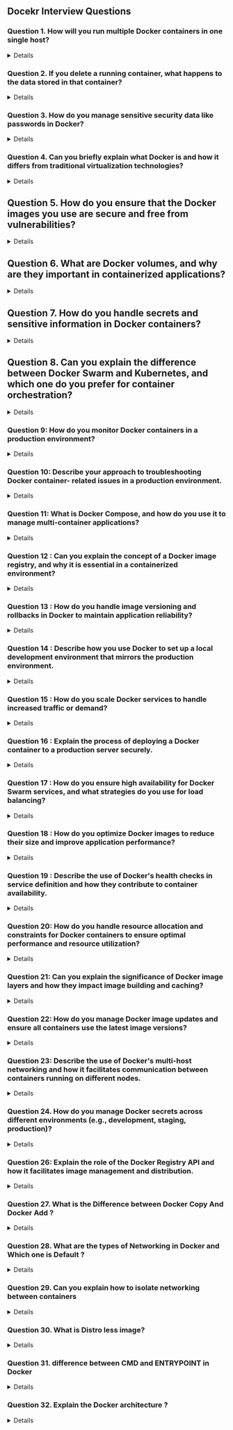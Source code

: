 ## Docekr Interview Questions 


### Question 1. How will you run multiple Docker containers in one single host?
<details>

### Answer:- Docker Compose is the best way to run multiple containers as a single service by defining them in a docker-compose.yml file.
</details>


### Question 2. If you delete a running container, what happens to the data stored in that container?
<details>
### Answer:- When a running container is deleted, all data in its file system also goes away. However, we can use Docker Data Volumes to persist data even if the container is deleted.
</details>


### Question 3. How do you manage sensitive security data like passwords in Docker?
<details>
### Answer:- Docker Secrets and Docker Environment Variables can be used to manage sensitive data. 
- Docker Secrets is like a secret locker managed by Docker itself. It keeps your sensitive information safe and only gives it to the containers that absolutely need it. On the other hand, using environment variables is like writing your secrets on sticky notes and sticking them to the containers. While it works, it's not as secure because those sticky notes might be seen by others.
So, if security is a top concern, Docker Secrets is the preferred way to manage sensitive data in Docker containers.

</details>


### Question 4. Can you briefly explain what Docker is and how it differs from traditional virtualization technologies?
<details>
### Key Differences Between Docker and Traditional Virtualization:

1. **Architecture**:
   - **Docker**: Containers run on the same operating system kernel as the host, using the host's OS to manage resources. Each container is isolated but shares the host OS, making them lightweight.
   - **Traditional Virtualization**: Virtual machines (VMs) include a full guest operating system along with the application. Each VM runs on a hypervisor, which abstracts and manages the hardware, creating a more substantial overhead.

2. **Resource Efficiency**:
   - **Docker**: Containers are lightweight because they share the OS kernel and do not require a full OS instance. This allows for faster startup times and better resource utilization.
   - **Traditional Virtualization**: VMs are heavier since they require their own OS, leading to higher resource consumption (CPU, memory, disk space).

3. **Isolation**:
   - **Docker**: Containers provide process-level isolation. While they are isolated from each other and the host, they are less isolated compared to VMs, which can be both an advantage and a disadvantage depending on the use case.
   - **Traditional Virtualization**: VMs provide strong isolation by emulating separate hardware environments, making them suitable for running multiple, potentially conflicting, OS instances on the same physical machine.

4. **Portability**:
   - **Docker**: Containers are highly portable across different environments (development, testing, production) because they package the application and its dependencies together.
   - **Traditional Virtualization**: VMs are also portable but require more resources and have larger footprints, making them less convenient to move across environments.


</details>

## Question 5. How do you ensure that the Docker images you use are secure and free from vulnerabilities?
<details>

**Answer**: To ensure Docker image security, I regularly scan images using security tools like Trivy or Anchore to detect and address vulnerabilities. I prioritize using images from trusted sources or official repositories to minimize risks. Additionally, I keep my base images and dependencies up to date to ensure that any known vulnerabilities are promptly patched. This proactive approach helps maintain a secure and stable environment for my applications.
   
</details>

## Question 6. What are Docker volumes, and why are they important in containerized applications?
<details>

**Answer**: Docker volumes are a mechanism for persisting and managing data generated by containers, separate from the container's lifecycle. They are crucial in containerized applications because they allow data to persist even if a container is deleted or recreated. Volumes also enable data sharing between multiple containers or between containers and the host system, ensuring data integrity and continuity. This is particularly important for stateful applications, such as databases, where preserving data across container restarts is essential. 
</details>

## Question 7. How do you handle secrets and sensitive information in Docker containers?
<details>
- By using Docker's built-in secrets management or tools like HashiCorp Vault, you can securely store and manage sensitive data, making sure that only authorized containers can access these secrets.

</details>

## Question 8. Can you explain the difference between Docker Swarm and Kubernetes, and which one do you prefer for container orchestration?
<details>

### 1. **Scalability**
   - **Docker Swarm**: 
     - **Scalability**: It’s suitable for small to medium-scale deployments. It’s efficient but doesn’t scale as seamlessly as Kubernetes.
  
   - **Kubernetes**:
     - **High Scalability**: Kubernetes excels in managing large-scale, distributed systems. It’s designed to handle complex workloads and can scale to thousands of nodes.

### 2. **Ecosystem and Community Support**
   - **Docker Swarm**: 
     - **Limited Ecosystem**: While it integrates well with Docker tools, Docker Swarm has a smaller ecosystem and less community support compared to Kubernetes.
  
   - **Kubernetes**:
     - **Rich Ecosystem**: Kubernetes has a vast and active community. It has extensive support from cloud providers (AWS, Azure, GCP) and a rich ecosystem of tools for monitoring, logging, and more.

### 3. **Features**
   - **Docker Swarm**: 
     - **Basic Features**: Docker Swarm provides essential container orchestration features like load balancing, service discovery, and scaling.
  
   - **Kubernetes**:
     - **Advanced Features**: Kubernetes offers advanced features like automated rollouts and rollbacks, self-healing, horizontal scaling, and secrets management. It also supports more complex networking and storage options.

</details>

### Question 9: How do you monitor Docker containers in a production environment?
<details>
   - Using Prometheus and Grafana is a great choice for monitoring Docker containers, as they provide comprehensive insights and powerful visualization capabilities.
</details>

### Question 10: Describe your approach to troubleshooting Docker container- related issues in a production environment.
<details>

**Answer**:  
My approach begins with reviewing container logs and inspecting their status using Docker commands. For more complex issues, I utilize tools like `docker stats` and `docker top` to gather detailed information, analyze the container's resource usage, and identify potential bottlenecks or performance issues.
Let's walk through a specific issue to illustrate your approach:

### Scenario: High CPU Usage in a Docker Container

**Issue**:  
You notice that one of your Docker containers is consuming an unusually high amount of CPU resources, which is affecting the performance of other services in the production environment.

**Step 1: Review Container Logs**  
First, you would check the container's logs to identify any obvious errors or anomalies. You can do this using the following command:

```bash
docker logs <container_id>
```

By reviewing the logs, you might spot error messages, exceptions, or repeated tasks that could be causing the high CPU usage.

**Step 2: Inspect Container Status**  
Next, you'd inspect the status of the container to check if it’s restarting frequently or has any unusual behavior:

```bash
docker inspect <container_id>
```

This command provides detailed information about the container's configuration and state, helping you identify if there are any misconfigurations or environmental issues.

**Step 3: Analyze Resource Usage with `docker stats`**  
Since the issue involves high CPU usage, you'd then use the `docker stats` command to monitor the real-time resource consumption of the container:

```bash
docker stats <container_id>
```

This will display the CPU, memory, network, and disk I/O usage of the container. If the CPU usage is consistently high, it could indicate an issue with the application running inside the container, such as an infinite loop or inefficient code.

**Step 4: Investigate Running Processes with `docker top`**  
To get more insight into what's happening inside the container, you can use the `docker top` command to list the running processes:

```bash
docker top <container_id>
```

This will show you the active processes and their resource consumption within the container. If a specific process is using a lot of CPU, you can investigate that process further to understand why it's consuming so many resources.

**Step 5: Take Corrective Action**  
Based on the findings, you might:

- **Optimize the application code** to reduce CPU consumption.
- **Limit CPU resources** allocated to the container by updating its configuration.
- **Restart the container** to see if the issue resolves itself.
- **Scale the application** by running additional container instances to distribute the load.


</details>

### Question 11: What is Docker Compose, and how do you use it to manage multi-container applications?
<details>
   
   **Docker Compose** is a tool used for defining and running multi-container Docker applications. It allows you to configure your application's services, networks, and volumes using a YAML file called `docker-compose.yml`. This file specifies how the containers should be built, linked, and configured, making it easier to manage complex applications that consist of multiple interdependent services.


### Basic Workflow with Docker Compose:

1. **Create a `docker-compose.yml` File**:
   - Define the services (containers) that make up your application.
   - Specify details like the image to use, ports to expose, volumes, environment variables, etc.

   Example `docker-compose.yml`:
   ```yaml
   version: '3'
   services:
     web:
       image: nginx
       ports:
         - "80:80"
     db:
       image: mysql
       environment:
         MYSQL_ROOT_PASSWORD: example
       volumes:
         - db-data:/var/lib/mysql

   volumes:
     db-data:
   ```

</details>

### Question 12 : Can you explain the concept of a Docker image registry, and why it is essential in a containerized environment?
<details>

**Answer** : A Docker image registry is a repository for storing and managing Docker images. It is essential because it provides a centralized location to store and share images, making it easier to deploy applications consistently across multiple environments.
</details>

### Question 13 : How do you handle image versioning and rollbacks in Docker to maintain application reliability?
<details>
   
**Answer**: I use version tags for Docker images, ensuring that each image is associated with a specific version of the application. For rollbacks, I can easily revert to a previous version of the image if necessary.
</details>

### Question 14 : Describe how you use Docker to set up a local development environment that mirrors the production environment.
<details>

**Answer**: I use Docker Compose to define services, networks, and volumes for the local development environment. This ensures that developers have a consistent environment with the same configurations as the production setup.
</details>

### Question 15 : How do you scale Docker services to handle increased traffic or demand?
<details>

To scale Docker services effectively:

1. **Docker Swarm:**
   - Use the `docker service scale` command to scale services horizontally by adjusting the number of replicas. For example:
     ```bash
     docker service scale my_service=5
     ```
   - This command increases the number of instances of `my_service` to 5.

2. **Kubernetes:**
   - Use the `kubectl scale` command to scale deployments or replicasets. For example:
     ```bash
     kubectl scale deployment my-deployment --replicas=5
     ```
   - This command sets the number of replicas for `my-deployment` to 5.

Both approaches distribute the load among multiple instances of the service, allowing them to handle increased traffic or demand efficiently.
   
</details>

### Question 16 : Explain the process of deploying a Docker container to a production server securely.
<details>
   Here's a detailed process for deploying a Docker container to a production server securely:

1. **Prepare the Production Server**:
   - **Install Docker**: Ensure Docker is installed on the production server. Follow Docker's official documentation to install the appropriate version for your server's operating system.
   - **Secure Docker**: Configure Docker securely by setting up proper firewall rules to restrict access. Use Docker's security features like user namespaces and disable remote access if not needed.

2. **Prepare the Docker Image**:
   - **Build and Test**: Build the Docker image locally and thoroughly test it to ensure it works as expected.
   - **Scan for Vulnerabilities**: Use tools like Docker Bench for Security or third-party scanners to check for vulnerabilities in your Docker image.

3. **Secure Image Transfer**:
   - **Private Registry**: Push the Docker image to a private container registry (like Docker Hub, Azure Container Registry, or a private registry) with restricted access. This ensures the image is securely stored and can be retrieved only by authorized users.
   - **SSH/SFTP**: Alternatively, if transferring directly to the server, use secure methods like SSH or SFTP to transfer the image or the Dockerfile.

4. **Deploy the Docker Container**:
   - **Pull the Image**: On the production server, pull the Docker image from the private registry using the `docker pull` command.
   
5. **Monitor and Maintain**:
   - **Monitoring Tools**: Use monitoring tools like Prometheus and Grafana to monitor the container’s performance and resource usage.
   - **Logs and Alerts**: Set up logging and alerting for your container to detect any issues or security incidents.

6. **Update and Rollback**:
   - **Version Tags**: Use version tags for your Docker images to keep track of different versions. This allows for easy rollbacks if needed.
   - **Continuous Deployment**: Implement continuous deployment practices to automate updates while ensuring that security and functionality are maintained.

By following these steps, you can deploy Docker containers to production servers securely and ensure a stable and secure environment.
</details>

### Question 17 : How do you ensure high availability for Docker Swarm services, and what strategies do you use for load balancing?
<details>

   Ensuring high availability and effective load balancing in Docker Swarm involves a few key strategies:

1. **High Availability:**
   - **Deploy Across Multiple Nodes:** Distribute your services across multiple nodes in the Docker Swarm cluster. This minimizes the impact of a single node failure, as other nodes can continue to handle the service.
   - **Use Replicas:** Set the desired number of replicas for each service to ensure that if a container or node fails, other replicas can continue to handle the traffic.
   
2. **Load Balancing:**
   - **Built-In Swarm Load Balancing:** Docker Swarm includes a built-in load balancer that distributes incoming traffic to the service's replicas. When a request is made to the service, Swarm's routing mechanism ensures that the traffic is evenly distributed among the available replicas.

By combining these strategies, you can achieve both high availability and efficient load balancing for your Docker Swarm services.
</details>

### Question 18 : How do you optimize Docker images to reduce their size and improve application performance?
<details>
- I use a multi-stage build approach, where I use one Docker image to build the application and another lightweight image to run it. This reduces the final image size and improves container startup times.
</details>


### Question 19 : Describe the use of Docker's health checks in service definition and how they contribute to container availability.
<details>
   By using health checks, you can ensure that your containers are running properly and that any issues are addressed automatically

1. **Defining Health Checks**: In a Dockerfile or a Docker Compose file, you can define a health check using the `HEALTHCHECK` instruction. This instruction specifies a command that Docker will run inside the container to check its health. For example:

   ```dockerfile
   HEALTHCHECK --interval=30s --timeout=10s --start-period=30s --retries=3 \
     CMD curl -f http://localhost/ || exit 1
   ```

   In this example, Docker will run the `curl` command to check if a web service is available on `localhost`. If the command fails, it will exit with a non-zero status.

2. **Health Check Parameters**:
   - `--interval`: How often to run the health check command (e.g., every 30 seconds).
   - `--timeout`: How long to wait for the health check command to complete (e.g., 10 seconds).
   - `--start-period`: Time to wait after container start before performing health checks (e.g., 30 seconds).
   - `--retries`: Number of consecutive failures needed to mark the container as unhealthy (e.g., 3 retries).

3. **Health Status**: Docker reports the health status of the container as one of the following:
   - `healthy`: The container is running and the health check command succeeded.
   - `unhealthy`: The health check command failed repeatedly as specified by the retries parameter.
   - `starting`: The container is starting, and health checks are not yet performed.

4. **Service Management**: Docker Swarm uses the health status to manage containers within a service:
   - If a container is marked as unhealthy, Docker Swarm can automatically restart the container or replace it with a new one, ensuring minimal disruption to the service.
   - Swarm managers use the health status to make scheduling decisions and maintain high availability.


</details>

### Question 20: How do you handle resource allocation and constraints for Docker containers to ensure optimal performance and resource utilization?
<details>
- I use Docker's resource constraints, such as CPU limits and memory reservations, to control resource usage and avoid resource contention between containers running on the same host.
- This helps maintain stability and ensures that all services receive their fair share of resources.
</details>

### Question 21: Can you explain the significance of Docker image layers and how they impact image building and caching?
<details>
- Each instruction in a Dockerfile creates a new layer on top of the previous one. These layers are stacked, with the final image being a combination of all layers.
- If a layer hasn’t changed between builds, Docker can reuse the cached version of that layer rather than rebuilding it. This speeds up the build process significantly.
   
</details>

### Question 22: How do you manage Docker image updates and ensure all containers use the latest image versions?
<details>
- l automate image updates by integrating Docker image builds with CI/CD pipelines. This ensures that whenever a new version of the application is built, it's automatically deployed to the containers
</details>

### Question 23: Describe the use of Docker's multi-host networking and how it facilitates communication between containers running on different nodes.
<details>

Docker's multi-host networking enables containers running on different Docker hosts (nodes) to communicate with each other as if they were on the same network. This is particularly useful in distributed environments where applications are scaled across multiple nodes, such as in a Docker Swarm or Kubernetes cluster.

### Key Concepts:

1. **Overlay Networks**:
   - Docker uses overlay networks to facilitate multi-host networking. An overlay network sits on top of the host network and allows containers on different Docker hosts to communicate with each other.
   - When you create an overlay network, Docker creates a virtual network that spans across all the nodes in a Swarm or a cluster, allowing containers to communicate over this network regardless of the physical location of the nodes.

### Example Use Case:

Imagine you have a web application with multiple services (e.g., front-end, back-end, database). These services are containerized and distributed across different nodes in a Docker Swarm. Using Docker's multi-host networking, you can create an overlay network that all these containers join. The front-end container on Node A can communicate with the back-end container on Node B as if they were on the same machine, simplifying the application's architecture and deployment.
   
</details>

### Question 24. How do you manage Docker secrets across different environments (e.g., development, staging, production)?
<details>
In Docker, secrets are typically stored using Docker's built-in secrets management feature. Here's how secrets are stored and managed:

1. **Docker Swarm**: If you are using Docker Swarm, secrets are stored in the Swarm manager nodes. The secrets are encrypted both at rest and in transit, ensuring secure storage. When you create a secret, it's stored in the Swarm and only sent to the nodes that require it for the services running on those nodes.

2. **Docker Compose (non-Swarm)**: In a non-Swarm setup using Docker Compose, secrets can be defined in a Compose file, but they are not managed the same way as in a Swarm. For non-Swarm environments, secrets are typically passed as environment variables or mounted as files from a host directory. However, this approach does not provide the same level of security as Docker Swarm's secrets management.

3. **Third-Party Tools**: For environments where Docker Swarm is not used, you can integrate Docker with third-party secret management tools like HashiCorp Vault, AWS Secrets Manager, or Azure Key Vault. These tools provide more robust secret management features, such as versioning, audit logging, and dynamic secrets.

</details>

### Question 26: Explain the role of the Docker Registry API and how it facilitates image management and distribution.
<details>

The Docker Registry API plays a crucial role in managing and distributing Docker images by providing a standardized interface that allows users to interact with container registries. Here's how it facilitates image management and distribution:

### 1. **Pushing and Pulling Images**
   - **Pushing Images:** When a developer wants to share a Docker image, they can use the Docker Registry API to push the image to a registry (like Docker Hub or a private registry). This makes the image available for others to pull and use.
   - **Pulling Images:** Users can pull Docker images from a registry to their local environment using the API. This is essential for deploying applications in various environments.

### 2. **Version Management**
   - The Docker Registry API allows for tagging different versions of an image. This ensures that specific versions of an image can be identified and used, providing consistency across development, testing, and production environments.

### 3. **Image Search and Listing**
   - Users can search for images within a registry or list available images using the API. This feature helps in identifying the correct image needed for a specific application or task.

### 4. **Image Deletion**
   - The API provides the capability to delete images from the registry. This is useful for removing outdated or unnecessary images, helping manage storage and maintain an organized registry.

### 5. **Layered Image Storage**
   - Docker images are composed of layers, and the Docker Registry API manages these layers efficiently. It ensures that common layers are reused, reducing the amount of storage required and speeding up image distribution.

### 6. **Automated Builds and CI/CD Integration**
   - The API facilitates integration with Continuous Integration/Continuous Deployment (CI/CD) pipelines. Automated builds can push new images to the registry, and deployments can pull these images, streamlining the release process.


</details>

### Question 27. What is the Difference between Docker Copy And Docker Add ?
<details>

The `ADD` and `COPY` instructions are both used in Dockerfiles to copy files and directories from the host system into a Docker image. However, they have some key differences in functionality:

### **1. Basic Functionality**

- **`COPY`**: 
  - **Purpose**: The `COPY` instruction is a straightforward command that copies files and directories from the host file system into the Docker image.
  - **Syntax**: 
    ```dockerfile
    COPY <src> <dest>
    ```
  - **Use Case**: Use `COPY` when you just need to copy files or directories from your host machine into the image without any additional processing or features.

- **`ADD`**: 
  - **Purpose**: The `ADD` instruction is more powerful than `COPY` and can do everything `COPY` does, plus some additional features.
  - **Syntax**:
    ```dockerfile
    ADD <src> <dest>
    ```
  - **Additional Features**:
    - **Automatic Extraction**: If the source (`<src>`) is a local `.tar`, `.tar.gz`, or other archive format, `ADD` will automatically extract the archive into the destination (`<dest>`).
    - **Remote URL Handling**: `ADD` can also fetch files from remote URLs and copy them into the image, which `COPY` cannot do.


</details>

### Question 28. What are the types of Networking in Docker and Which one is Default ?
<details>

Docker provides several networking options to manage how containers communicate with each other, with the host system, and with external networks. Here are the main types of networking in Docker:

### **1. Bridge Network (Default)**
- **Description**: The bridge network is Docker’s default network type. When you create a container, it is automatically connected to the bridge network unless you specify otherwise.
- **Behavior**: Containers on the same bridge network can communicate with each other using their IP addresses or container names. The host machine can also communicate with the containers using port mapping.
- **Use Case**: Good for isolating containers and keeping them separate from your host and other networks unless explicitly connected.
- **Command**:
  ```bash
  docker network ls
  ```
  You’ll see `bridge` listed as the default network.

### **2. Host Network**
- **Description**: In the host network, the container shares the host machine’s network stack. This means the container has direct access to the host's network interfaces.
- **Behavior**: The container's network is not isolated from the host, so it uses the host's IP address and ports directly.
- **Use Case**: Useful when you want to avoid the overhead of NAT (Network Address Translation) or need the container to access network services on the host as if it were running directly on the host.
- **Command**:
  ```bash
  docker run --network host myimage
  ```



### **3. Overlay Network**
- **Description**: The overlay network is used in Docker Swarm or Kubernetes for multi-host networking. It allows containers running on different Docker hosts (nodes) to communicate securely as if they were on the same local network.
- **Behavior**: Overlay networks work by creating a virtual network that spans across multiple Docker hosts, allowing services to communicate even if they're on different machines.
- **Use Case**: Ideal for distributed systems and microservices architectures where services are spread across multiple hosts.
- **Command**:
  ```bash
  docker network create -d overlay my-overlay-network
  ```

### **4. Macvlan Network**
- **Description**: The Macvlan network allows you to assign a MAC address to each container, making it appear as a physical device on your network. The container gets its own IP address on the local network.
- **Behavior**: This network mode allows containers to have direct access to the physical network interface of the host, effectively bypassing Docker's network stack.
- **Use Case**: Useful when you need containers to appear as individual devices on your network, such as in network appliances or legacy applications that require unique IP addresses.
- **Command**:
  ```bash
  docker network create -d macvlan --subnet=192.168.1.0/24 --gateway=192.168.1.1 -o parent=eth0 my-macvlan-network
  ```


</details>

### Question 29. Can you explain how to isolate networking between containers
<details>

Isolating networking between containers in Docker ensures that containers cannot communicate with each other unless explicitly allowed. There are several ways to achieve this level of isolation:

### **1. Use Separate Custom Networks**
- **How It Works**: By default, containers connected to the same Docker network can communicate with each other. To isolate containers, you can create separate custom networks and attach each container to its own network. Containers on different networks cannot communicate with each other.
- **Steps**:
  1. **Create Separate Networks**:
     ```bash
     docker network create network1
     docker network create network2
     ```
  2. **Run Containers on Separate Networks**:
     ```bash
     docker run -d --network network1 --name container1 myimage
     docker run -d --network network2 --name container2 myimage
     ```
  - **Outcome**: `container1` and `container2` are isolated and cannot communicate because they are on different networks.

</details>

### Question 30. What is Distro less image?
<details>

- Distroless images contain only what’s necessary for the application to run, such as the runtime (e.g., Java, Python), the application code, and any required dependencies.
- Distroless images are ideal for production environments where security and efficiency are paramount.

</details>

### Question 31. difference between CMD and ENTRYPOINT in Docker
<details>

Certainly! Here's a refined explanation of the difference between `CMD` and `ENTRYPOINT` in Docker:

---

### **Difference Between `CMD` and `ENTRYPOINT`**

**1. Purpose:**

- **`CMD`:**
  - **Purpose**: Sets the default command to run when a container starts.
  - **Behavior**: If you provide a command when running the container, it will override the `CMD`. If no command is provided, Docker will use the `CMD` instruction as the default.

- **`ENTRYPOINT`:**
  - **Purpose**: Defines the main command that is always executed when the container starts.
  - **Behavior**: Any arguments provided at runtime are passed to the `ENTRYPOINT` command. `ENTRYPOINT` cannot be overridden by command-line arguments but can have its arguments modified.

**2. Syntax:**

- **`CMD`**:
  - **Shell Form**: `CMD command param1 param2`
  - **Exec Form**: `CMD ["executable", "param1", "param2"]`

- **`ENTRYPOINT`**:
  - **Shell Form**: `ENTRYPOINT command param1 param2`
  - **Exec Form**: `ENTRYPOINT ["executable", "param1", "param2"]`

**3. Examples:**

- **Using `CMD`**:
  ```dockerfile
  CMD ["echo", "Hello World"]
  ```
  - **Behavior**: By default, this Dockerfile will print "Hello World". If you run `docker run myimage ls`, it will override `CMD` and execute `ls` instead.

- **Using `ENTRYPOINT`**:
  ```dockerfile
  ENTRYPOINT ["echo"]
  ```
  - **Behavior**: This Dockerfile will always execute `echo`. If you run `docker run myimage Hello World`, it will print "Hello World" because "Hello World" is passed as an argument to `echo`.


</details>


### Question 32. Explain the Docker architecture ?
<details>
  
<img width="622" height="332" alt="image" src="https://github.com/user-attachments/assets/efe19cd9-8a78-4bf4-8970-3eb82eb54499" />

---

### 🔹 1. **Client (You)**

This is where you interact with Docker. You use commands like:

* `docker build`: To create an image.
* `docker pull`: To download an image.
* `docker run`: To start a container.

These commands are sent to the Docker engine.

---

### 🔹 2. **Docker Host**

This is the machine (your laptop, server, etc.) that actually runs Docker. It includes:

#### 🧠 Docker Daemon

* A background service that listens for your commands.
* It does all the heavy lifting like building images, running containers, and interacting with registries.

#### 📦 Images

* These are like blueprints or templates for creating containers.
* For example, an image of Ubuntu or Redis.

#### 📬 Containers

* These are running instances of images.
* Think of a container as a tiny, fast, and lightweight virtual machine created from an image.

---

### 🔹 3. **Registry**

* A storage place for Docker images.
* The most common registry is **Docker Hub**.
* You can **pull** images from here (like Ubuntu, Nginx, Redis) to use locally.
* You can also **push** your own images here to share with others.

---

### ⚙️ How It All Works Together:

1. You run a command like `docker pull ubuntu`.
2. The Docker client sends this command to the Docker daemon.
3. The daemon checks the **Registry** and downloads the **Ubuntu image** to your system.
4. Then you run `docker run ubuntu`, and it creates a **container** from that image.
5. You now have a lightweight, isolated environment running Ubuntu.

---

### 🧩 Summary:

* **Client**: Where you type Docker commands.
* **Docker Host**: Runs Docker daemon, images, and containers.
* **Registry**: Stores Docker images.

Together, they allow you to **build, share, and run applications** in a portable and efficient way using containers.

</details>

